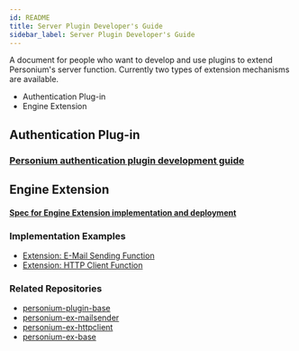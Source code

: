```yaml
---
id: README
title: Server Plugin Developer's Guide  
sidebar_label: Server Plugin Developer's Guide  
---
```


A document for people who want to develop and use plugins to extend Personium's server function.
Currently two types of extension mechanisms are available.

* Authentication Plug-in
* Engine Extension

## Authentication Plug-in

### [Personium authentication plugin development guide](./Personium_AuthenticationPluginDeveloperManual.md)  

## Engine Extension

#### [Spec for Engine Extension implementation and deployment](./EngineExtension_Imple_and_Deploy.md)  
### Implementation Examples 

* [Extension: E-Mail Sending Function](https://github.com/personium/personium-ex-mailsender)
* [Extension: HTTP Client Function](https://github.com/personium/personium-ex-httpclient)


### Related Repositories

* [personium-plugin-base](https://github.com/personium/personium-plugin-base)
* [personium-ex-mailsender](https://github.com/personium/personium-ex-mailsender)
* [personium-ex-httpclient](https://github.com/personium/personium-ex-httpclient)
* [personium-ex-base](https://github.com/personium/personium-ex-base)
